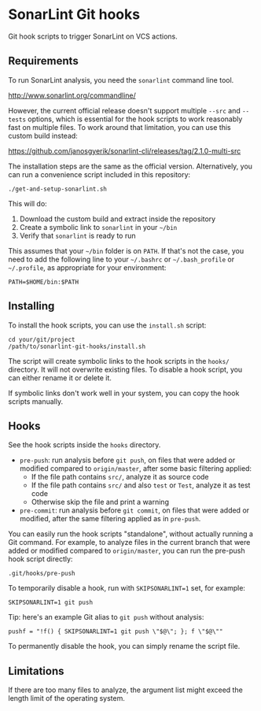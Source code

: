 SonarLint Git hooks
===================

Git hook scripts to trigger SonarLint on VCS actions.

Requirements
------------

To run SonarLint analysis, you need the `sonarlint` command line tool.

http://www.sonarlint.org/commandline/

However, the current official release doesn't support multiple `--src` and `--tests` options,
which is essential for the hook scripts to work reasonably fast on multiple files.
To work around that limitation, you can use this custom build instead:

https://github.com/janosgyerik/sonarlint-cli/releases/tag/2.1.0-multi-src

The installation steps are the same as the official version.
Alternatively, you can run a convenience script included in this repository:

    ./get-and-setup-sonarlint.sh

This will do:

1. Download the custom build and extract inside the repository
2. Create a symbolic link to `sonarlint` in your `~/bin`
3. Verify that `sonarlint` is ready to run

This assumes that your `~/bin` folder is on `PATH`.
If that's not the case, you need to add the following line
to your `~/.bashrc` or `~/.bash_profile` or `~/.profile`,
as appropriate for your environment:

    PATH=$HOME/bin:$PATH

Installing
----------

To install the hook scripts, you can use the `install.sh` script:

    cd your/git/project
    /path/to/sonarlint-git-hooks/install.sh

The script will create symbolic links to the hook scripts in the `hooks/` directory.
It will not overwrite existing files.
To disable a hook script, you can either rename it or delete it.

If symbolic links don't work well in your system,
you can copy the hook scripts manually.

Hooks
-----

See the hook scripts inside the `hooks` directory.

- `pre-push`: run analysis before `git push`, on files that were added or modified compared to `origin/master`, after some basic filtering applied:
    - If the file path contains `src/`, analyze it as source code
    - If the file path contains `src/` and also `test` or `Test`, analyze it as test code
    - Otherwise skip the file and print a warning
- `pre-commit`: run analysis before `git commit`, on files that were added or modified, after the same filtering applied as in `pre-push`.

You can easily run the hook scripts "standalone",
without actually running a Git command.
For example, to analyze files in the current branch that were added or modified compared to `origin/master`,
you can run the pre-push hook script directly:

    .git/hooks/pre-push

To temporarily disable a hook, run with `SKIPSONARLINT=1` set,
for example:

    SKIPSONARLINT=1 git push

Tip: here's an example Git alias to `git push` without analysis:

    pushf = "!f() { SKIPSONARLINT=1 git push \"$@\"; }; f \"$@\""

To permanently disable the hook, you can simply rename the script file.

Limitations
-----------

If there are too many files to analyze,
the argument list might exceed the length limit of the operating system.
